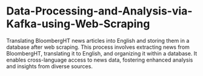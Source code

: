 # Data-Processing-and-Analysis-via-Kafka-using-Web-Scraping
Translating BloombergHT news articles into English and storing them in a database after web scraping. This process involves extracting news from BloombergHT, translating it to English, and organizing it within a database. It enables cross-language access to news data, fostering enhanced analysis and insights from diverse sources.
